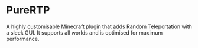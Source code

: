 # PureRTP
A highly customisable Minecraft plugin that adds Random Teleportation with a sleek GUI. It supports all worlds and is optimised for maximum performance.
